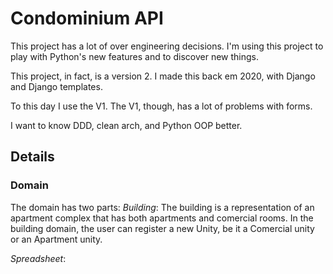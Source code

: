 # Condominium API
This project has a lot of over engineering decisions. I'm using this project to play with Python's new features and to discover new things.

This project, in fact, is a version 2. I made this back em 2020, with Django and Django templates.

To this day I use the V1. The V1, though, has a lot of problems with forms.

I want to know DDD, clean arch, and Python OOP better.


## Details

### Domain

The domain has two parts:
*Building*:
The building is a representation of an apartment complex that has both apartments and comercial rooms. In the building domain, the user can register a new Unity, be it a Comercial unity or an Apartment unity.

*Spreadsheet*:

